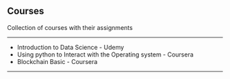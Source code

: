 ## Courses
Collection of courses with their assignments 
***

- Introduction to Data Science - Udemy
- Using python to Interact with the Operating system - Coursera
- Blockchain Basic - Coursera
 
 ***
